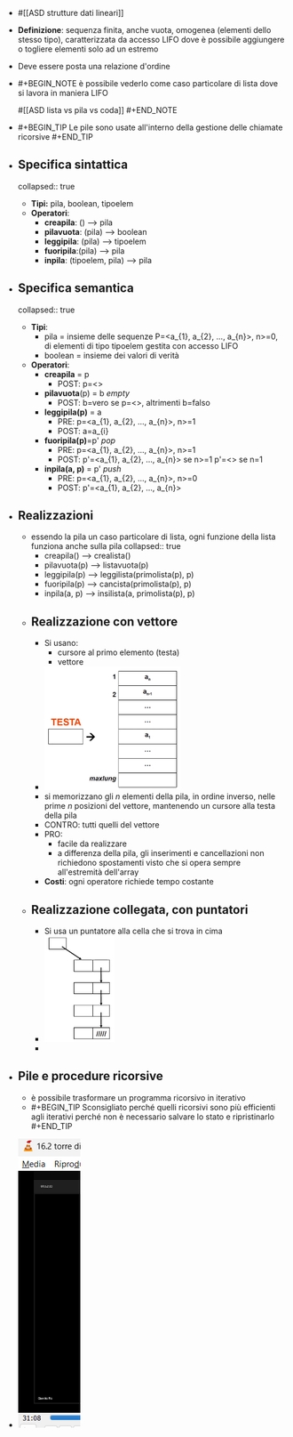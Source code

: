 - #[[ASD strutture dati lineari]]
- **Definizione**: sequenza finita, anche vuota, omogenea (elementi dello stesso tipo), caratterizzata da accesso LIFO dove è possibile aggiungere o togliere elementi solo ad un estremo
- Deve essere posta una relazione d'ordine
- #+BEGIN_NOTE
  è possibile vederlo come caso particolare di lista dove si lavora in maniera LIFO
  
  
  #[[ASD lista vs pila vs coda]]
  #+END_NOTE
- #+BEGIN_TIP
  Le pile sono usate all'interno della gestione delle chiamate ricorsive
  #+END_TIP
- ## Specifica sintattica
  collapsed:: true
	- **Tipi:** pila, boolean, tipoelem
	- **Operatori**:
		- **creapila**: () --> pila
		- **pilavuota**: (pila) --> boolean
		- **leggipila**: (pila) --> tipoelem
		- **fuoripila**:(pila) --> pila
		- **inpila**: (tipoelem, pila) --> pila
- ## Specifica semantica
  collapsed:: true
	- **Tipi**:
		- pila = insieme delle sequenze P=<a_{1}, a_{2}, ..., a_{n}>, n>=0, di elementi di tipo tipoelem gestita con accesso LIFO
		- boolean = insieme dei valori di verità
	- **Operatori**:
		- **creapila** = p
			- POST: p=<>
		- **pilavuota**(p) = b *empty*
			- POST: b=vero se p=<>, altrimenti b=falso
		- **leggipila(p)** = a
			- PRE: p=<a_{1}, a_{2}, ..., a_{n}>, n>=1
			- POST: a=a_{i}
		- **fuoripila(p)**=p'     *pop*
			- PRE: p=<a_{1}, a_{2}, ..., a_{n}>, n>=1
			- POST: p'=<a_{1}, a_{2}, ..., a_{n}> se n>=1  p'=<> se n=1
		- **inpila(a, p)** = p'     *push*
			- PRE: p=<a_{1}, a_{2}, ..., a_{n}>, n>=0
			- POST: p'=<a_{1}, a_{2}, ..., a_{n}>
- ## Realizzazioni
	- essendo la pila un caso particolare di lista, ogni funzione della lista funziona anche sulla pila
	  collapsed:: true
		- creapila() --> crealista()
		- pilavuota(p) --> listavuota(p)
		- leggipila(p) --> leggilista(primolista(p), p)
		- fuoripila(p) --> cancista(primolista(p), p)
		- inpila(a, p) --> insilista(a, primolista(p), p)
	- ## Realizzazione con vettore
		- Si usano:
			- cursore al primo elemento (testa)
			- vettore
		- ![image.png](../assets/image_1671466486684_0.png)
		- si memorizzano gli *n* elementi della pila, in ordine inverso, nelle prime *n* posizioni del vettore, mantenendo un cursore alla testa della pila
		- CONTRO: tutti quelli del vettore
		- PRO:
			- facile da realizzare
			- a differenza della pila, gli inserimenti e cancellazioni non richiedono spostamenti visto che si opera sempre all'estremità dell'array
		- **Costi**: ogni operatore richiede tempo costante
	- ## Realizzazione collegata, con puntatori
		- Si usa un puntatore alla cella che si trova in cima
		- ![image.png](../assets/image_1671466973626_0.png)
		-
- ## Pile e procedure ricorsive
	- è possibile trasformare un programma ricorsivo in iterativo
	- #+BEGIN_TIP
	  Sconsigliato perché quelli ricorsivi sono più efficienti agli iterativi perché non è necessario salvare lo stato e ripristinarlo
	  #+END_TIP
- ![image.png](../assets/image_1671731567971_0.png)